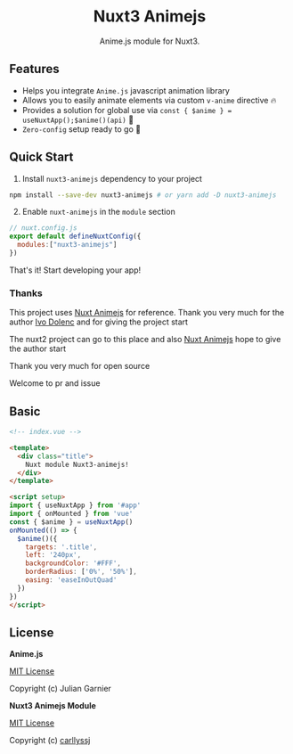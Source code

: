 <h1 align="center">Nuxt3 Animejs</h1>

<p align="center">Anime.js module for Nuxt3.</p>

## Features

- Helps you integrate `Anime.js` javascript animation library
- Allows you to easily animate elements via custom `v-anime` directive 🔥
- Provides a solution for global use via `const { $anime } = useNuxtApp();$anime()(api)` 🤩
- `Zero-config` setup ready to go 🚀

## Quick Start

1. Install `nuxt3-animejs` dependency to your project

```bash
npm install --save-dev nuxt3-animejs # or yarn add -D nuxt3-animejs
```

2. Enable `nuxt-animejs` in the `module` section

```js
// nuxt.config.js
export default defineNuxtConfig({
  modules:["nuxt3-animejs"]
})
```

That's it! Start developing your app!

### Thanks

This project uses [Nuxt Animejs](https://github.com/ivodolenc/nuxt-animejs) for reference. Thank you very much for the author [Ivo Dolenc](https://github.com/ivodolenc) and for giving the project start

The nuxt2 project can go to this place and also [Nuxt Animejs](https://github.com/ivodolenc/nuxt-animejs)  hope to give the author start

Thank you very much for open source 

Welcome to pr and issue

## Basic

```html
<!-- index.vue -->

<template>
  <div class="title">
    Nuxt module Nuxt3-animejs!
  </div>
</template>

<script setup>
import { useNuxtApp } from '#app'
import { onMounted } from 'vue'
const { $anime } = useNuxtApp()
onMounted(() => {
  $anime()({
    targets: '.title',
    left: '240px',
    backgroundColor: '#FFF',
    borderRadius: ['0%', '50%'],
    easing: 'easeInOutQuad'
  })
})
</script>
```

## License

**Anime.js**

[MIT License](https://github.com/juliangarnier/anime/blob/master/LICENSE.md)

Copyright (c) Julian Garnier

**Nuxt3 Animejs Module**

[MIT License](LICENSE)

Copyright (c) [carllyssj](https://github.com/ssjshengjie)
